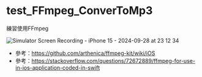 # test_FFmpeg_ConverToMp3

練習使用FFmpeg

![Simulator Screen Recording - iPhone 15 - 2024-09-28 at 23 12 34](https://github.com/user-attachments/assets/8c7a9271-3683-422e-95cd-b165d92f80d2)

- 參考：https://github.com/arthenica/ffmpeg-kit/wiki/iOS 
- 參考：https://stackoverflow.com/questions/72672889/ffmpeg-for-use-in-ios-application-coded-in-swift
